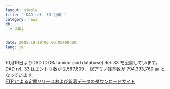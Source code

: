 ```yaml
---
layout: simple
title: ' DAD rel. 33 公開　'
category: news
db:
  - ddbj


date: 2005-10-19T00:00:00+09:00
lang: ja
---
```


10月19日よりDAD (DDBJ amino acid database) Rel. 33 を公開しています。 DAD rel. 33 はエントリ数が 2,587,809， 総アミノ残基数が 794,393,760 aa となっています。<br><a href="/services/index.html">FTP による定期リリースおよび新着データのダウンロードサイト</a>
